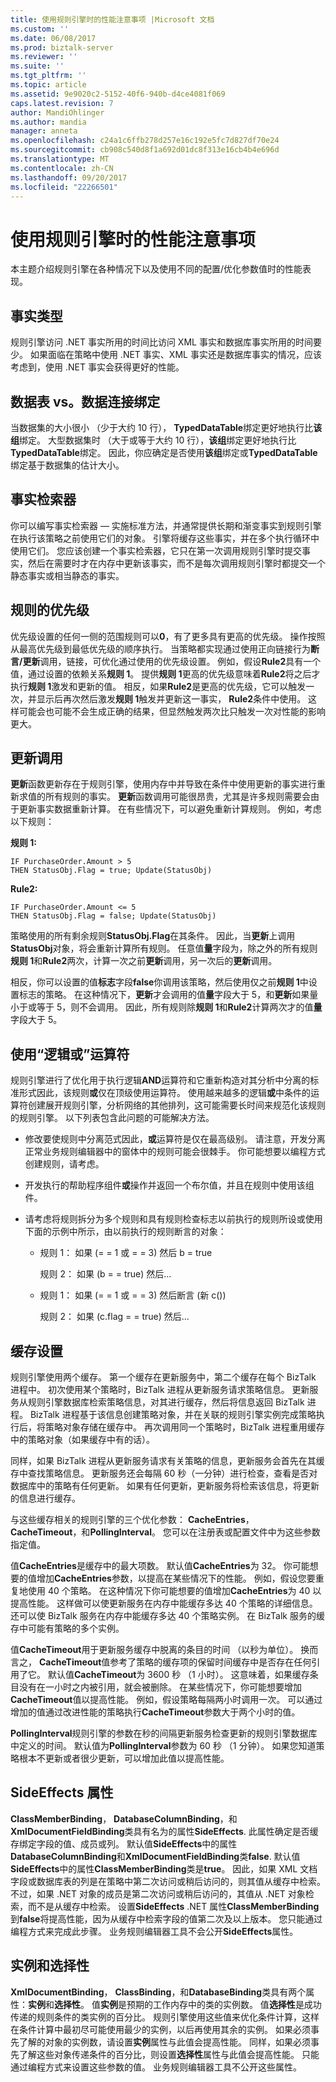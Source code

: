 ```yaml
---
title: 使用规则引擎时的性能注意事项 |Microsoft 文档
ms.custom: ''
ms.date: 06/08/2017
ms.prod: biztalk-server
ms.reviewer: ''
ms.suite: ''
ms.tgt_pltfrm: ''
ms.topic: article
ms.assetid: 9e9020c2-5152-40f6-940b-d4ce4081f069
caps.latest.revision: 7
author: MandiOhlinger
ms.author: mandia
manager: anneta
ms.openlocfilehash: c24a1c6ffb278d257e16c192e5fc7d827df70e24
ms.sourcegitcommit: cb908c540d8f1a692d01dc8f313e16cb4b4e696d
ms.translationtype: MT
ms.contentlocale: zh-CN
ms.lasthandoff: 09/20/2017
ms.locfileid: "22266501"
---
```

# <a name="performance-considerations-when-using-the-rule-engine"></a>使用规则引擎时的性能注意事项
本主题介绍规则引擎在各种情况下以及使用不同的配置/优化参数值时的性能表现。  
  
## <a name="fact-types"></a>事实类型  
 规则引擎访问 .NET 事实所用的时间比访问 XML 事实和数据库事实所用的时间要少。 如果面临在策略中使用 .NET 事实、XML 事实还是数据库事实的情况，应该考虑到，使用 .NET 事实会获得更好的性能。  
  
## <a name="data-table-vs-data-connection-binding"></a>数据表 vs。数据连接绑定  
 当数据集的大小很小 （少于大约 10 行）， **TypedDataTable**绑定更好地执行比**该组**绑定。 大型数据集时 （大于或等于大约 10 行），**该组**绑定更好地执行比**TypedDataTable**绑定。 因此，你应确定是否使用**该组**绑定或**TypedDataTable**绑定基于数据集的估计大小。  
  
## <a name="fact-retrievers"></a>事实检索器  
 你可以编写事实检索器 — 实施标准方法，并通常提供长期和渐变事实到规则引擎在执行该策略之前使用它们的对象。 引擎将缓存这些事实，并在多个执行循环中使用它们。 您应该创建一个事实检索器，它只在第一次调用规则引擎时提交事实，然后在需要时才在内存中更新该事实，而不是每次调用规则引擎时都提交一个静态事实或相当静态的事实。  
  
## <a name="rule-priority"></a>规则的优先级  
 优先级设置的任何一侧的范围规则可以**0**，有了更多具有更高的优先级。 操作按照从最高优先级到最低优先级的顺序执行。 当策略都实现通过使用正向链接行为**断言/更新**调用，链接，可优化通过使用的优先级设置。 例如，假设**Rule2**具有一个值，通过设置的依赖关系**规则 1**。 提供**规则 1**更高的优先级意味着**Rule2**将之后才执行**规则 1**激发和更新的值。 相反，如果**Rule2**是更高的优先级，它可以触发一次，并显示后再次然后激发**规则 1**触发并更新这一事实， **Rule2**条件中使用。 这样可能会也可能不会生成正确的结果，但显然触发两次比只触发一次对性能的影响更大。  
  
## <a name="update-calls"></a>更新调用  
 **更新**函数更新存在于规则引擎，使用内存中并导致在条件中使用更新的事实进行重新求值的所有规则的事实。 **更新**函数调用可能很昂贵，尤其是许多规则需要会由于更新事实数据重新计算。 在有些情况下，可以避免重新计算规则。 例如，考虑以下规则：  
  
 **规则 1:**  
  
```  
IF PurchaseOrder.Amount > 5   
THEN StatusObj.Flag = true; Update(StatusObj)  
```  
  
 **Rule2:**  
  
```  
IF PurchaseOrder.Amount <= 5   
THEN StatusObj.Flag = false; Update(StatusObj)  
```  
  
 策略使用的所有剩余规则**StatusObj.Flag**在其条件。 因此，当**更新**上调用**StatusObj**对象，将会重新计算所有规则。 任意值**量**字段为，除之外的所有规则**规则 1**和**Rule2**两次，计算一次之前**更新**调用，另一次后的**更新**调用。  
  
 相反，你可以设置的值**标志**字段**false**你调用该策略，然后使用仅之前**规则 1**中设置标志的策略。 在这种情况下，**更新**才会调用的值**量**字段大于 5，和**更新**如果量小于或等于 5，则不会调用。 因此，所有规则除**规则 1**和**Rule2**计算两次才的值**量**字段大于 5。  
  
## <a name="use-of-logical-or-operators"></a>使用“逻辑或”运算符  
 规则引擎进行了优化用于执行逻辑**AND**运算符和它重新构造对其分析中分离的标准形式因此，该规则**或**仅在顶级使用运算符。 使用越来越多的逻辑**或**中条件的运算符创建展开规则引擎，分析网络的其他排列，这可能需要长时间来规范化该规则的规则引擎。 以下列表包含此问题的可能解决方法。  
  
-   修改要使规则中分离范式因此，**或**运算符是仅在最高级别。 请注意，开发分离正常业务规则编辑器中的窗体中的规则可能会很棘手。 你可能想要以编程方式创建规则，请考虑。  
  
-   开发执行的帮助程序组件**或**操作并返回一个布尔值，并且在规则中使用该组件。  
  
-   请考虑将规则拆分为多个规则和具有规则检查标志以前执行的规则所设或使用下面的示例中所示，由以前执行的规则断言的对象：  
  
    -   规则 1： 如果 (= = 1 或 = = 3) 然后 b = true  
  
         规则 2： 如果 (b = = true) 然后...  
  
    -   规则 1： 如果 (= = 1 或 = = 3) 然后断言 (新 c())  
  
         规则 2： 如果 (c.flag = = true) 然后...  
  
## <a name="caching-settings"></a>缓存设置  
 规则引擎使用两个缓存。 第一个缓存在更新服务中，第二个缓存在每个 BizTalk 进程中。 初次使用某个策略时，BizTalk 进程从更新服务请求策略信息。 更新服务从规则引擎数据库检索策略信息，对其进行缓存，然后将信息返回 BizTalk 进程。 BizTalk 进程基于该信息创建策略对象，并在关联的规则引擎实例完成策略执行后，将策略对象存储在缓存中。 再次调用同一个策略时，BizTalk 进程重用缓存中的策略对象（如果缓存中有的话）。  
  
 同样，如果 BizTalk 进程从更新服务请求有关策略的信息，更新服务会首先在其缓存中查找策略信息。 更新服务还会每隔 60 秒（一分钟）进行检查，查看是否对数据库中的策略有任何更新。 如果有任何更新，更新服务将检索该信息，将更新的信息进行缓存。  
  
 与这些缓存相关的规则引擎的三个优化参数： **CacheEntries**， **CacheTimeout**，和**PollingInterval**。 您可以在注册表或配置文件中为这些参数指定值。  
  
 值**CacheEntries**是缓存中的最大项数。 默认值**CacheEntries**为 32。 你可能想要的值增加**CacheEntries**参数，以提高在某些情况下的性能。 例如，假设您要重复地使用 40 个策略。 在这种情况下你可能想要的值增加**CacheEntries**为 40 以提高性能。 这样做可以使更新服务在内存中能缓存多达 40 个策略的详细信息。 还可以使 BizTalk 服务在内存中能缓存多达 40 个策略实例。 在 BizTalk 服务的缓存中可能有策略的多个实例。  
  
 值**CacheTimeout**用于更新服务缓存中脱离的条目的时间 （以秒为单位）。 换而言之， **CacheTimeout**值参考了策略的缓存项的保留时间缓存中是否存在任何引用了它。 默认值**CacheTimeout**为 3600 秒 （1 小时）。 这意味着，如果缓存条目没有在一小时之内被引用，就会被删除。 在某些情况下，你可能想要增加**CacheTimeout**值以提高性能。 例如，假设策略每隔两小时调用一次。 可以通过增加的值通过改进性能的策略执行**CacheTimeout**参数大于两个小时的值。  
  
 **PollingInterval**规则引擎的参数在秒的间隔更新服务检查更新的规则引擎数据库中定义的时间。 默认值为**PollingInterval**参数为 60 秒 （1 分钟）。 如果您知道策略根本不更新或者很少更新，可以增加此值以提高性能。  
  
## <a name="sideeffects-property"></a>SideEffects 属性  
 **ClassMemberBinding**， **DatabaseColumnBinding**，和**XmlDocumentFieldBinding**类具有名为的属性**SideEffects**. 此属性确定是否缓存绑定字段的值、成员或列。 默认值**SideEffects**中的属性**DatabaseColumnBinding**和**XmlDocumentFieldBinding**类**false**. 默认值**SideEffects**中的属性**ClassMemberBinding**类是**true**。 因此，如果 XML 文档字段或数据库表的列是在策略中第二次访问或稍后访问的，则其值从缓存中检索。 不过，如果 .NET 对象的成员是第二次访问或稍后访问的，其值从 .NET 对象检索，而不是从缓存中检索。 设置**SideEffects** .NET 属性**ClassMemberBinding**到**false**将提高性能，因为从缓存中检索字段的值第二次及以上版本。 您只能通过编程方式来完成此步骤。 业务规则编辑器工具不会公开**SideEffects**属性。  
  
## <a name="instances-and-selectivity"></a>实例和选择性  
 **XmlDocumentBinding**， **ClassBinding**，和**DatabaseBinding**类具有两个属性：**实例**和**选择性**。 值**实例**是预期的工作内存中的类的实例数。 值**选择性**是成功传递的规则条件的类实例的百分比。 规则引擎使用这些值来优化条件计算，这样在条件计算中最初尽可能使用最少的实例，以后再使用其余的实例。 如果必须事先了解的对象的实例数，请设置**实例**属性与此值会提高性能。 同样，如果必须事先了解这些对象传递条件的百分比，则设置**选择性**属性与此值会提高性能。 只能通过编程方式来设置这些参数的值。 业务规则编辑器工具不公开这些属性。